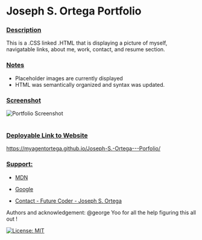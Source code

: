 # Joseph S. Ortega Portfolio <br/>

### <u> Description </u>
This is a .CSS linked .HTML that is displaying a picture of myself, navigatable links, about me, work, contact, and resume section. 

### <u> Notes </u>
- Placeholder images are currently displayed    
- HTML was semantically organized and syntax was updated. 


### <u> Screenshot </u>
![Portfolio Screenshot](./Assets/JSO%20Portfolio.jpg)
<br /><br />

  
    
### <u> Deployable Link to Website </u>

https://myagentortega.github.io/Joseph-S.-Ortega---Porfolio/
### <u> Support: </u>  

- [MDN](https://developer.mozilla.org/en-US/)  

- [Google](https://Google.com)

- [Contact - Future Coder - Joseph S. Ortega](mailto:MyAgentOrtega@gmail.com)


Authors and acknowledgement: @george Yoo for all the help figuring this all out !

[![License: MIT](https://img.shields.io/badge/License-MIT-yellow.svg)](https://opensource.org/licenses/MIT)


